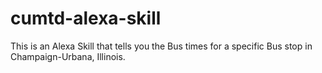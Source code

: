 # cumtd-alexa-skill
This is an Alexa Skill that tells you the Bus times for a specific Bus stop in Champaign-Urbana, Illinois. 
